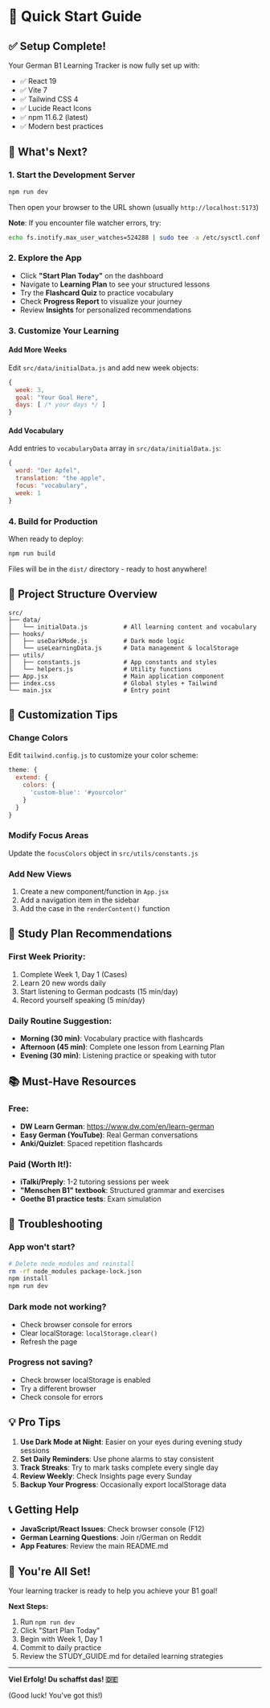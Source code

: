 # 🚀 Quick Start Guide

## ✅ Setup Complete!

Your German B1 Learning Tracker is now fully set up with:
- ✅ React 19
- ✅ Vite 7 
- ✅ Tailwind CSS 4
- ✅ Lucide React Icons
- ✅ npm 11.6.2 (latest)
- ✅ Modern best practices

## 🎯 What's Next?

### 1. Start the Development Server

```bash
npm run dev
```

Then open your browser to the URL shown (usually `http://localhost:5173`)

**Note**: If you encounter file watcher errors, try:
```bash
echo fs.inotify.max_user_watches=524288 | sudo tee -a /etc/sysctl.conf && sudo sysctl -p
```

### 2. Explore the App

- Click **"Start Plan Today"** on the dashboard
- Navigate to **Learning Plan** to see your structured lessons
- Try the **Flashcard Quiz** to practice vocabulary
- Check **Progress Report** to visualize your journey
- Review **Insights** for personalized recommendations

### 3. Customize Your Learning

#### Add More Weeks
Edit `src/data/initialData.js` and add new week objects:
```javascript
{
  week: 3,
  goal: "Your Goal Here",
  days: [ /* your days */ ]
}
```

#### Add Vocabulary
Add entries to `vocabularyData` array in `src/data/initialData.js`:
```javascript
{ 
  word: "Der Apfel", 
  translation: "the apple", 
  focus: "vocabulary", 
  week: 1 
}
```

### 4. Build for Production

When ready to deploy:
```bash
npm run build
```

Files will be in the `dist/` directory - ready to host anywhere!

## 📁 Project Structure Overview

```
src/
├── data/
│   └── initialData.js          # All learning content and vocabulary
├── hooks/
│   ├── useDarkMode.js          # Dark mode logic
│   └── useLearningData.js      # Data management & localStorage
├── utils/
│   ├── constants.js            # App constants and styles
│   └── helpers.js              # Utility functions
├── App.jsx                     # Main application component
├── index.css                   # Global styles + Tailwind
└── main.jsx                    # Entry point
```

## 🎨 Customization Tips

### Change Colors
Edit `tailwind.config.js` to customize your color scheme:
```javascript
theme: {
  extend: {
    colors: {
      'custom-blue': '#yourcolor'
    }
  }
}
```

### Modify Focus Areas
Update the `focusColors` object in `src/utils/constants.js`

### Add New Views
1. Create a new component/function in `App.jsx`
2. Add a navigation item in the sidebar
3. Add the case in the `renderContent()` function

## 🎯 Study Plan Recommendations

### First Week Priority:
1. Complete Week 1, Day 1 (Cases)
2. Learn 20 new words daily
3. Start listening to German podcasts (15 min/day)
4. Record yourself speaking (5 min/day)

### Daily Routine Suggestion:
- **Morning (30 min)**: Vocabulary practice with flashcards
- **Afternoon (45 min)**: Complete one lesson from Learning Plan
- **Evening (30 min)**: Listening practice or speaking with tutor

## 📚 Must-Have Resources

### Free:
- **DW Learn German**: https://www.dw.com/en/learn-german
- **Easy German (YouTube)**: Real German conversations
- **Anki/Quizlet**: Spaced repetition flashcards

### Paid (Worth It!):
- **iTalki/Preply**: 1-2 tutoring sessions per week
- **"Menschen B1" textbook**: Structured grammar and exercises
- **Goethe B1 practice tests**: Exam simulation

## 🐛 Troubleshooting

### App won't start?
```bash
# Delete node_modules and reinstall
rm -rf node_modules package-lock.json
npm install
npm run dev
```

### Dark mode not working?
- Check browser console for errors
- Clear localStorage: `localStorage.clear()`
- Refresh the page

### Progress not saving?
- Check browser localStorage is enabled
- Try a different browser
- Check console for errors

## 💡 Pro Tips

1. **Use Dark Mode at Night**: Easier on your eyes during evening study sessions
2. **Set Daily Reminders**: Use phone alarms to stay consistent
3. **Track Streaks**: Try to mark tasks complete every single day
4. **Review Weekly**: Check Insights page every Sunday
5. **Backup Your Progress**: Occasionally export localStorage data

## 📞 Getting Help

- **JavaScript/React Issues**: Check browser console (F12)
- **German Learning Questions**: Join r/German on Reddit
- **App Features**: Review the main README.md

## 🎉 You're All Set!

Your learning tracker is ready to help you achieve your B1 goal!

**Next Steps:**
1. Run `npm run dev`
2. Click "Start Plan Today"
3. Begin with Week 1, Day 1
4. Commit to daily practice
5. Review the STUDY_GUIDE.md for detailed learning strategies

---

**Viel Erfolg! Du schaffst das! 🇩🇪** 

(Good luck! You've got this!)
